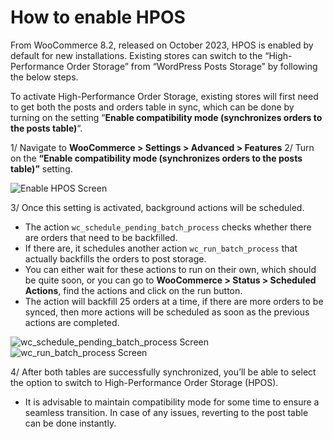 # How to enable HPOS

From WooCommerce 8.2, released on October 2023, HPOS is enabled by default for new installations. Existing stores can switch to the “High-Performance Order Storage” from “WordPress Posts Storage” by following the below steps.

To activate High-Performance Order Storage, existing stores will first need to get both the posts and orders table in sync, which can be done by turning on the setting “**Enable compatibility mode (synchronizes orders to the posts table)**“.

1/ Navigate to  **WooCommerce > Settings > Advanced > Features**
2/ Turn on the  **“Enable compatibility mode (synchronizes orders to the posts table)”**  setting.

![Enable HPOS Screen](https://woo.com/wp-content/uploads/2023/10/New-Project-4.jpg?w=650)

3/ Once this setting is activated, background actions will be scheduled.

- The action  `wc_schedule_pending_batch_process`  checks whether there are orders that need to be backfilled.
- If there are, it schedules another action `wc_run_batch_process` that actually backfills the orders to post storage.
- You can either wait for these actions to run on their own, which should be quite soon, or you can go to  **WooCommerce > Status > Scheduled Actions**, find the actions and click on the run button.
- The action will backfill 25 orders at a time, if there are more orders to be synced, then more actions will be scheduled as soon as the previous actions are completed.

![wc_schedule_pending_batch_process Screen](https://woo.com/wp-content/uploads/2023/10/2.jpg?w=650)
![wc_run_batch_process Screen](https://woo.com/wp-content/uploads/2023/10/New-Project-5.jpg?w=650)

4/ After both tables are successfully synchronized, you’ll be able to select the option to switch to High-Performance Order Storage (HPOS).
  
- It is advisable to maintain compatibility mode for some time to ensure a seamless transition. In case of any issues, reverting to the post table can be done instantly.


